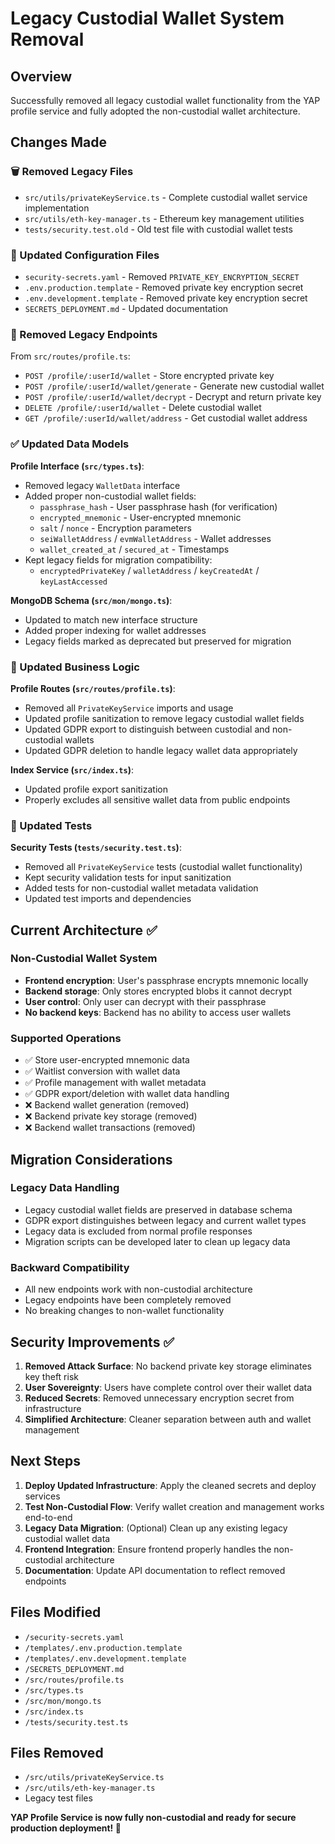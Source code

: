 # Legacy Custodial Wallet System Removal

## Overview
Successfully removed all legacy custodial wallet functionality from the YAP profile service and fully adopted the non-custodial wallet architecture.

## Changes Made

### 🗑️ Removed Legacy Files
- `src/utils/privateKeyService.ts` - Complete custodial wallet service implementation
- `src/utils/eth-key-manager.ts` - Ethereum key management utilities
- `tests/security.test.old` - Old test file with custodial wallet tests

### 🔄 Updated Configuration Files
- `security-secrets.yaml` - Removed `PRIVATE_KEY_ENCRYPTION_SECRET`
- `.env.production.template` - Removed private key encryption secret
- `.env.development.template` - Removed private key encryption secret
- `SECRETS_DEPLOYMENT.md` - Updated documentation

### 🚫 Removed Legacy Endpoints
From `src/routes/profile.ts`:
- `POST /profile/:userId/wallet` - Store encrypted private key
- `POST /profile/:userId/wallet/generate` - Generate new custodial wallet
- `POST /profile/:userId/wallet/decrypt` - Decrypt and return private key
- `DELETE /profile/:userId/wallet` - Delete custodial wallet
- `GET /profile/:userId/wallet/address` - Get custodial wallet address

### ✅ Updated Data Models
**Profile Interface (`src/types.ts`)**:
- Removed legacy `WalletData` interface
- Added proper non-custodial wallet fields:
  - `passphrase_hash` - User passphrase hash (for verification)
  - `encrypted_mnemonic` - User-encrypted mnemonic
  - `salt` / `nonce` - Encryption parameters
  - `seiWalletAddress` / `evmWalletAddress` - Wallet addresses
  - `wallet_created_at` / `secured_at` - Timestamps
- Kept legacy fields for migration compatibility:
  - `encryptedPrivateKey` / `walletAddress` / `keyCreatedAt` / `keyLastAccessed`

**MongoDB Schema (`src/mon/mongo.ts`)**:
- Updated to match new interface structure
- Added proper indexing for wallet addresses
- Legacy fields marked as deprecated but preserved for migration

### 🧹 Updated Business Logic
**Profile Routes (`src/routes/profile.ts`)**:
- Removed all `PrivateKeyService` imports and usage
- Updated profile sanitization to remove legacy custodial wallet fields
- Updated GDPR export to distinguish between custodial and non-custodial wallets
- Updated GDPR deletion to handle legacy wallet data appropriately

**Index Service (`src/index.ts`)**:
- Updated profile export sanitization
- Properly excludes all sensitive wallet data from public endpoints

### 🧪 Updated Tests
**Security Tests (`tests/security.test.ts`)**:
- Removed all `PrivateKeyService` tests (custodial wallet functionality)
- Kept security validation tests for input sanitization
- Added tests for non-custodial wallet metadata validation
- Updated test imports and dependencies

## Current Architecture ✅

### Non-Custodial Wallet System
- **Frontend encryption**: User's passphrase encrypts mnemonic locally
- **Backend storage**: Only stores encrypted blobs it cannot decrypt
- **User control**: Only user can decrypt with their passphrase
- **No backend keys**: Backend has no ability to access user wallets

### Supported Operations
- ✅ Store user-encrypted mnemonic data
- ✅ Waitlist conversion with wallet data
- ✅ Profile management with wallet metadata
- ✅ GDPR export/deletion with wallet data handling
- ❌ Backend wallet generation (removed)
- ❌ Backend private key storage (removed)
- ❌ Backend wallet transactions (removed)

## Migration Considerations

### Legacy Data Handling
- Legacy custodial wallet fields are preserved in database schema
- GDPR export distinguishes between legacy and current wallet types
- Legacy data is excluded from normal profile responses
- Migration scripts can be developed later to clean up legacy data

### Backward Compatibility
- All new endpoints work with non-custodial architecture
- Legacy endpoints have been completely removed
- No breaking changes to non-wallet functionality

## Security Improvements ✅

1. **Removed Attack Surface**: No backend private key storage eliminates key theft risk
2. **User Sovereignty**: Users have complete control over their wallet data
3. **Reduced Secrets**: Removed unnecessary encryption secret from infrastructure
4. **Simplified Architecture**: Cleaner separation between auth and wallet management

## Next Steps

1. **Deploy Updated Infrastructure**: Apply the cleaned secrets and deploy services
2. **Test Non-Custodial Flow**: Verify wallet creation and management works end-to-end
3. **Legacy Data Migration**: (Optional) Clean up any existing legacy custodial wallet data
4. **Frontend Integration**: Ensure frontend properly handles the non-custodial architecture
5. **Documentation**: Update API documentation to reflect removed endpoints

## Files Modified
- `/security-secrets.yaml`
- `/templates/.env.production.template`
- `/templates/.env.development.template`
- `/SECRETS_DEPLOYMENT.md`
- `/src/routes/profile.ts`
- `/src/types.ts`
- `/src/mon/mongo.ts`
- `/src/index.ts`
- `/tests/security.test.ts`

## Files Removed
- `/src/utils/privateKeyService.ts`
- `/src/utils/eth-key-manager.ts`
- Legacy test files

**YAP Profile Service is now fully non-custodial and ready for secure production deployment! 🚀**
